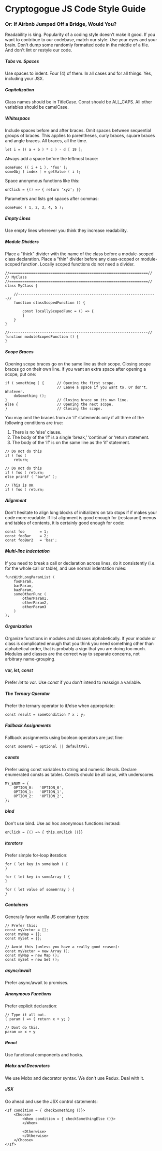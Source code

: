 # Cryptogogue JS Code Style Guide
### Or: If Airbnb Jumped Off a Bridge, Would You?

Readability is king. Popularity of a coding style doesn't make it good. If you want to contribue to our codebase, match our style. Use your eyes and your brain. Don't dump some randomly formatted code in the middle of a file. And don't lint or restyle our code.

##### Tabs vs. Spaces

Use spaces to indent. Four (4) of them. In all cases and for all things. Yes, including your JSX.

##### Capitalization

Class names should be in TitleCase. Const should be ALL_CAPS. All other variables should be camelCase.

##### Whitespace

Include spaces before and after braces. Omit spaces between sequential groups of braces. This applies to parentheses, curly braces, square braces and angle braces. All braces, all the time.

```
let i = (( a + b ) * c ) - d [ 19 ];
```

Always add a space before the leftmost brace:

```
someFunc (( i + 1 ), 'foo' );
someObj [ index ] = getValue ( i );
```

Space anonymous functions like this:

```
onClick = {() => { return 'xyz'; }}
```

Parameters and lists get spaces after commas:

```
someFunc ( 1, 2, 3, 4, 5 );
```

##### Empty Lines

Use empty lines wherever you think they increase readability.

##### Module Dividers

Place a "thick" divider with the name of the class before a module-scoped class declaration. Place a "thin" divider before any class-scoped or module-scoped function. Locally scoped functions do not need a divider.

```
//================================================================//
// MyClass
//================================================================//
class MyClass {

    //----------------------------------------------------------------//
    function classScopedFunction () {

        const locallyScopedFunc = () => {
        }
    }
}

//----------------------------------------------------------------//
function moduleScopedFunction () {
}
```

##### Scope Braces

Opening scope braces go on the same line as their scope. Closing scope braces go on their own line. If you want an extra space after opening a scope, put one:

```
if ( something ) {      // Opening the first scope.
                        // Leave a space if you want to. Or don't. Whatever.
    doSomething ();
}                       // Closing brace on its own line.
else {                  // Opening the next scope.
}                       // Closing the scope.
```

You may omit the braces from an ‘if’ statements only if all three of the following
conditions are true:
1. There is no ‘else’ clause.
2. The body of the ‘if’ is a single ‘break,’ ‘continue’ or ‘return statement.
3. The body of the ‘if’ is on the same line as the ‘if’ statement.

```
// Do not do this
if ( foo )
    return;

// Do not do this
if ( foo ) return;
else printf ( “bar\n” );

// This is OK
if ( foo ) return;
```

##### Alignment

Don't hesitate to align long blocks of initializers on tab stops if if makes your code more readable. If list alignment is good enough for (restaurant) menus and tables of contents, it is certainly good enough for code:

```
const foo       = 1;
const fooBar    = 2;
const fooBar2   = 'baz';
```

##### Multi-line Indentation

If you need to break a call or declaration across lines, do it consistently (i.e. for the whole call or table), and use normal indentation rules:

```
funcWithLongParamList (
    fooParam,
    barParam,
    bazParam,
    someOtherFunc (
        otherParam1,
        otherParam2,
        otherParam3
    )
);
```

##### Organization

Organize functions in modules and classes alphabetically. If your module or class is complicated enough that you think you need something other than alphabetical order, that is probably a sign that you are doing too much. Modules and classes are the correct way to separate concerns, not arbitrary name-grouping.

##### var, let, const

Prefer *let* to *var*. Use *const* if you don't intend to reassign a variable.

##### The Ternary Operator
Prefer the ternary operator to if/else when appropriate:
```
const result = someCondition ? x : y;
```
##### Fallback Assignments
Fallback assignments using boolean operators are just fine:
```
const someVal = optional || defaultVal;
```

##### consts
Prefer using const variables to string and numeric literals. Declare enumerated consts as tables. Consts should be all caps, with underscores.

```
MY_ENUM = {
    OPTION_0:   'OPTION_0',
    OPTION_1:   'OPTION_1',
    OPTION_2:   'OPTION_2',
};
```

##### bind

Don't use bind. Use ad hoc anonymous functions instead:

```
onClick = {() => { this.onClick ()}}
```

##### iterators

Prefer simple for-loop iteration:

```
for ( let key in someHash ) {
}

for ( let key in someArray ) {
}

for ( let value of someArray ) {
}
```

##### Containers

Generally favor vanilla JS container types:

```
// Prefer this:
const myVector = [];
const myMap = {};
const mySet = {};

// Avoid this (unless you have a really good reason):
const myVector = new Array ();
const myMap = new Map ();
const mySet = new Set ();
```

##### async/await

Prefer async/await to promises.

##### Anonymous Functions

Prefer explicit declaration:
```
// Type it all out.
( param ) => { return x + y; }

// Dont do this.
param => x + y
```

##### React

Use functional components and hooks.

##### Mobx and Decorators

We use Mobx and decorator syntax. We don't use Redux. Deal with it.

##### JSX

Go ahead and use the JSX control statements:

```
<If condition = { checkSomething ()}>
    <Choose>
        <When condition = { checkSomethingElse ()}>
        </When>

        <Otherwise>
        </Otherwise>
    </Choose>
</If>
```

